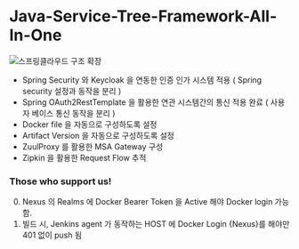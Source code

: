 # Java-Service-Tree-Framework-All-In-One

![스프링클라우드 구조 확장](https://user-images.githubusercontent.com/17264665/137580215-bcd404a2-90c7-40dd-91d9-48a58ffffccf.png)

* Spring Security 와 Keycloak 을 연동한 인증 인가 시스템 적용 ( Spring security 설정과 동작을 분리 )
* Spring OAuth2RestTemplate 을 활용한 연관 시스템간의 통신 적용 완료 ( 사용자 베이스 통신 동작을 분리 )
* Docker file 을 자동으로 구성하도록 설정
* Artifact Version 을 자동으로 구성하도록 설정
* ZuulProxy 를 활용한 MSA Gateway 구성
* Zipkin 을 활용한 Request Flow 추적

### Those who support us! ###
0. Nexus 의 Realms 에 Docker Bearer Token 을 Active 해야 Docker login 가능 함.
1. 빌드 시, Jenkins agent 가 동작하는 HOST 에 Docker Login {Nexus}를 해야만 401 없이 push 됨